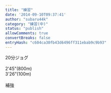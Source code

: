 ```yaml
---
title: "練習"
date: '2014-09-10T09:37:41'
author: "subaru44k"
category: "練習(中)"
status: "publish"
allowComments: true
convertBreaks: false
entryHash: "c604ca30fb43d6496ff311ebab9c9b93"
---
```

20分ジョグ<br>
<br>
2'45"(800m)<br>
3'26"(100m)<br>
<br>
補強
